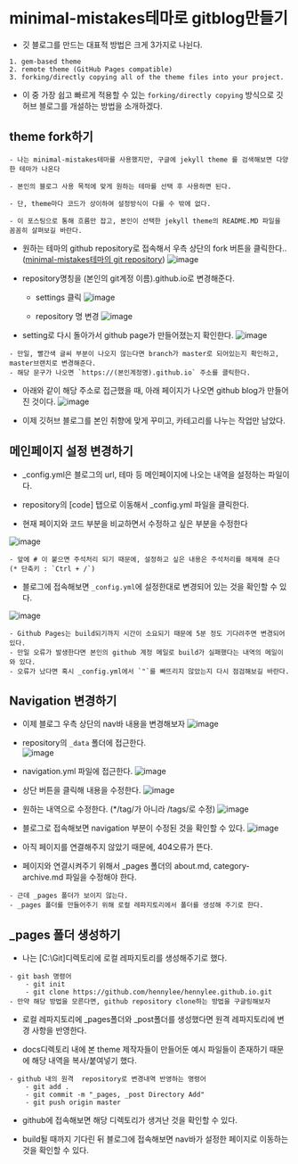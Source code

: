 # minimal-mistakes테마로 gitblog만들기

- 깃 블로그를 만드는 대표적 방법은 크게 3가지로 나뉜다.

```
1. gem-based theme
2. remote theme (GitHub Pages compatible)
3. forking/directly copying all of the theme files into your project.
```

- 이 중 가장 쉽고 빠르게 적용할 수 있는 `forking/directly copying` 방식으로 깃허브 블로그를 개설하는 방법을 소개하겠다. 

## theme fork하기

```tip
- 나는 minimal-mistakes테마를 사용했지만, 구글에 jekyll theme 를 검색해보면 다양한 테마가 나온다

- 본인의 블로그 사용 목적에 맞게 원하는 테마를 선택 후 사용하면 된다.

- 단, theme마다 코드가 상이하여 설정방식이 다를 수 밖에 없다. 

- 이 포스팅으로 통해 흐름만 잡고, 본인이 선택한 jekyll theme의 README.MD 파일을 꼼꼼히 살펴보길 바란다. 
```

- 원하는 테마의 github repository로 접속해서 우측 상단의 fork 버튼을 클릭한다.. ([minimal-mistakes테마의 git repository](https://github.com/mmistakes/minimal-mistakes))
![image](https://user-images.githubusercontent.com/77392444/104453556-f455c480-55e7-11eb-9c9f-49b5057533f1.png)

- repository명칭을 (본인의 git계정 이름).github.io로 변경해준다.
	- settings 클릭
	![image](https://user-images.githubusercontent.com/77392444/104453821-59a9b580-55e8-11eb-9042-05e333344ac7.png)

	- repository 명 변경
	![image](https://user-images.githubusercontent.com/77392444/104453957-8b228100-55e8-11eb-995d-8447f46eab21.png)

- setting로 다시 돌아가서 github page가 만들어졌는지 확인한다.
![image](https://user-images.githubusercontent.com/77392444/104454263-f3716280-55e8-11eb-852e-bac477fb4700.png)

```warning
- 만일, 빨간색 글씨 부분이 나오지 않는다면 branch가 master로 되어있는지 확인하고, master브랜치로 변경해준다.
- 해당 문구가 나오면 `https://(본인계정명).github.io` 주소를 클릭한다.
```

- 아래와 같이 해당 주소로 접근했을 때, 아래 페이지가 나오면 github blog가 만들어진 것이다. 
![image](https://user-images.githubusercontent.com/77392444/104454565-65e24280-55e9-11eb-8aec-d37889cadc3e.png)

- 이제 깃허브 블로그를 본인 취향에 맞게 꾸미고, 카테고리를 나누는 작업만 남았다. 


## 메인페이지 설정 변경하기
- _config.yml은 블로그의 url, 테마 등 메인페이지에 나오는 내역을 설정하는 파일이다. 

- repository의 [code] 탭으로 이동해서 _config.yml 파일을 클릭한다. 

- 현재 페이지와 코드 부분을 비교하면서 수정하고 싶은 부분을 수정한다

![image](https://user-images.githubusercontent.com/77392444/104456530-279a5280-55ec-11eb-8caa-06c3125802f0.png)

```tip
- 앞에 # 이 붙으면 주석처리 되기 때문에, 설정하고 싶은 내용은 주석처리를 해제해 준다 (* 단축키 : `Ctrl + /`)
```

- 블로그에 접속해보면 `_config.yml`에 설정한대로 변경되어 있는 것을 확인할 수 있다. 

![image](https://user-images.githubusercontent.com/77392444/104456780-83fd7200-55ec-11eb-9191-6698065e5206.png)

```warning
- Github Pages는 build되기까지 시간이 소요되기 때문에 5분 정도 기다려주면 변경되어 있다. 
- 만일 오류가 발생한다면 본인의 github 계정 메일로 build가 실패했다는 내역의 메일이 와 있다. 
- 오류가 났다면 혹시 _config.yml에서 `"`를 빠뜨리지 않았는지 다시 점검해보길 바란다. 
```


## Navigation  변경하기

- 이제 블로그 우측 상단의 nav바 내용을 변경해보자
![image](https://user-images.githubusercontent.com/77392444/104457285-2fa6c200-55ed-11eb-9794-b006a4a9f4e8.png)


- repository의 `_data` 폴더에 접근한다. <br>
![image](https://user-images.githubusercontent.com/77392444/104457384-582ebc00-55ed-11eb-8c06-4ae8aa66cfd9.png)

- navigation.yml 파일에 접근한다. 
![image](https://user-images.githubusercontent.com/77392444/104457517-83b1a680-55ed-11eb-81e9-a91fb4fec81f.png)

- 상단 버튼을 클릭해 내용을 수정한다.
![image](https://user-images.githubusercontent.com/77392444/104457632-a5129280-55ed-11eb-95de-7660503dbb23.png)

- 원하는 내역으로 수정한다. (*/tag/가 아니라 /tags/로 수정)
![image](https://user-images.githubusercontent.com/77392444/104457877-f28eff80-55ed-11eb-8aba-bae9e80b39ed.png)

- 블로그로 접속해보면 navigation 부분이 수정된 것을 확인할 수 있다.
![image](https://user-images.githubusercontent.com/77392444/104457996-16524580-55ee-11eb-93bf-202c01e4fd8c.png)

- 아직 페이지를 연결해주지 않았기 때문에, 404오류가 뜬다.

- 페이지와 연결시켜주기 위해서 _pages 폴더의 about.md, category-archive.md 파일을 수정해야 한다.

```tip
- 근데 _pages 폴더가 보이지 않는다.
- _pages 폴더를 만들어주기 위해 로컬 레파지토리에서 폴더를 생성해 주기로 한다. 
```

## _pages 폴더 생성하기

- 나는 [C:\Git]디렉토리에 로컬 레파지토리를 생성해주기로 했다.

```note
- git bash 명령어
	- git init
	- git clone https://github.com/hennylee/hennylee.github.io.git
- 만약 해당 방법을 모른다면, github repository clone하는 방법을 구글링해보자
```

- 로컬 레파지토리에 _pages폴더와 _post폴더를 생성했다면 원격 레파지토리에 변경 사항을 반영한다. 

- docs디렉토리 내에 본 theme 제작자들이 만들어둔 예시 파일들이 존재하기 때문에 해당 내역을 복사/붙여넣기 했다.



```note
- github 내의 원격  repository로 변경내역 반영하는 명령어
	- git add . 
	- git commit -m "_pages, _post Directory Add" 
	- git push origin master 
```

- github에 접속해보면 해당 디렉토리가 생겨난 것을 확인할 수 있다. 

- build될 때까지 기다린 뒤 블로그에 접속해보면 nav바가 설정한 페이지로 이동하는 것을 확인할 수 있다.




